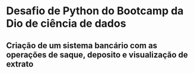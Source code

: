 # Desafio de Python do Bootcamp da Dio de ciência de dados

## Criação de um sistema bancário com as operações de saque, deposito e visualização de extrato
